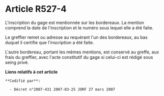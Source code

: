 # Article R527-4

L'inscription du gage est mentionnée sur les bordereaux. La mention comprend la date de l'inscription et le numéro sous
lequel elle a été faite.

Le greffier remet ou adresse au requérant l'un des bordereaux, au bas duquel il certifie que l'inscription a été faite.

L'autre bordereau, portant les mêmes mentions, est conservé au greffe, aux frais du greffier, avec l'acte constitutif du gage
si celui-ci est rédigé sous seing privé.

**Liens relatifs à cet article**

	**Codifié par**:

	  - Décret n°2007-431 2007-03-25 JORF 27 mars 2007
